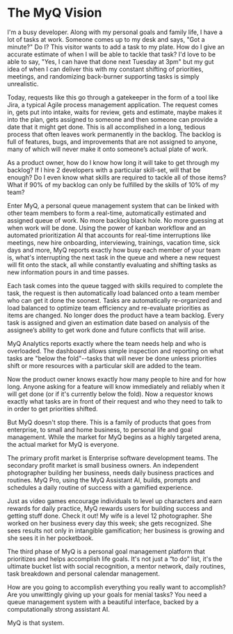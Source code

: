 # The MyQ Vision

I'm a busy developer. Along with my personal goals and family life, I have a lot of tasks at work. Someone comes up to my desk and says, "Got a minute?" Do I? This visitor wants to add a task to my plate. How do I give an accurate estimate of when I will be able to tackle that task? I'd love to be able to say, "Yes, I can have that done next Tuesday at 3pm" but my gut idea of when I can deliver this with my constant shifting of priorities, meetings, and randomizing back-burner supporting tasks is simply unrealistic.

Today, requests like this go through a gatekeeper in the form of a tool like Jira, a typical Agile process management application. The request comes in, gets put into intake, waits for review, gets and estimate, maybe makes it into the plan, gets assigned to someone and then someone can provide a date that it might get done. This is all accomplished in a long, tedious process that often leaves work permanently in the backlog. The backlog is full of features, bugs, and improvements that are not assigned to anyone, many of which will never make it onto someone’s actual plate of work.

As a product owner, how do I know how long it will take to get through my backlog? If I hire 2 developers with a particular skill-set, will that be enough? Do I even know what skills are required to tackle all of those items? What if 90% of my backlog can only be fulfilled by the skills of 10% of my team?

Enter MyQ, a personal queue management system that can be linked with other team members to form a real-time, automatically estimated and assigned queue of work. No more backlog black hole. No more guessing at when work will be done. Using the power of kanban workflow and an automated prioritization AI that accounts for real-time interruptions like meetings, new hire onboarding, interviewing, trainings, vacation time, sick days and more, MyQ reports exactly how busy each member of your team is, what's interrupting the next task in the queue and where a new request will fit onto the stack, all while constantly evaluating and shifting tasks as new information pours in and time passes.

Each task comes into the queue tagged with skills required to complete the task, the request is then automatically load balanced onto a team member who can get it done the soonest. Tasks are automatically re-organized and load balanced to optimize team efficiency and re-evaluate priorities as items are changed. No longer does the product have a team backlog. Every task is assigned and given an estimation date based on analysis of the assignee’s ability to get work done and future conflicts that will arise.

MyQ Analytics reports exactly where the team needs help and who is overloaded. The dashboard allows simple inspection and reporting on what tasks are "below the fold"--tasks that will never be done unless priorities shift or more resources with a particular skill are added to the team.

Now the product owner knows exactly how many people to hire and for how long. Anyone asking for a feature will know immediately and reliably when it will get done (or if it's currently below the fold). Now a requestor knows exactly what tasks are in front of their request and who they need to talk to in order to get priorities shifted.

But MyQ doesn't stop there. This is a family of products that goes from enterprise, to small and home business, to personal life and goal management. While the market for MyQ begins as a highly targeted arena, the actual market for MyQ is everyone.

The primary profit market is Enterprise software development teams. The secondary profit market is small business owners. An independent photographer building her business, needs daily business practices and routines. MyQ Pro, using the MyQ Assistant AI, builds, prompts and schedules a daily routine of success with a gamified experience.

Just as video games encourage individuals to level up characters and earn rewards for daily practice, MyQ rewards users for building success and getting stuff done. Check it out! My wife is a level 12 photographer. She worked on her business every day this week; she gets recognized. She sees results not only in intangible gamification; her business is growing and she sees it in her pocketbook.

The third phase of MyQ is a personal goal management platform that prioritizes and helps accomplish life goals. It's not just a “to do” list, it's the ultimate bucket list with social recognition, a mentor network, daily routines, task breakdown and personal calendar management.

How are you going to accomplish everything you really want to accomplish? Are you unwittingly giving up your goals for menial tasks? You need a queue management system with a beautiful interface, backed by a computationally strong assistant AI.

MyQ is that system.
